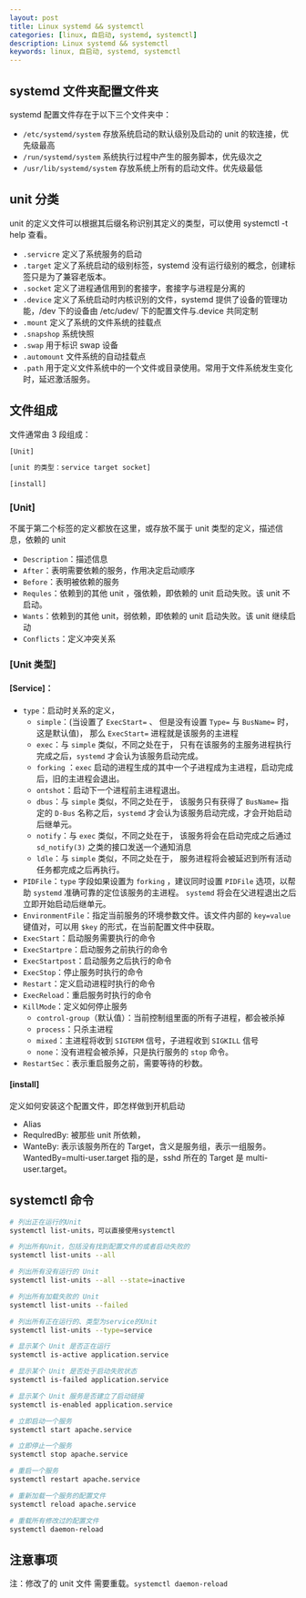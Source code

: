 ```yaml
---
layout: post
title: Linux systemd && systemctl
categories: [linux, 自启动, systemd, systemctl]
description: Linux systemd && systemctl
keywords: linux, 自启动, systemd, systemctl
---
```


## systemd 文件夹配置文件夹
systemd 配置文件存在于以下三个文件夹中：          

- `/etc/systemd/system` 存放系统启动的默认级别及启动的 unit 的软连接，优先级最高
- `/run/systemd/system` 系统执行过程中产生的服务脚本，优先级次之
- `/usr/lib/systemd/system` 存放系统上所有的启动文件。优先级最低


## unit 分类
unit 的定义文件可以根据其后缀名称识别其定义的类型，可以使用 systemctl -t help 查看。
- `.servicre` 定义了系统服务的启动
- `.target`  定义了系统启动的级别标签，systemd 没有运行级别的概念，创建标签只是为了兼容老版本。
- `.socket` 定义了进程通信用到的套接字，套接字与进程是分离的
- `.device` 定义了系统启动时内核识别的文件，systemd 提供了设备的管理功能，/dev 下的设备由 /etc/udev/ 下的配置文件与.device 共同定制
- `.mount` 定义了系统的文件系统的挂载点
- `.snapshop` 系统快照
- `.swap` 用于标识 swap 设备
- `.automount` 文件系统的自动挂载点
- `.path` 用于定义文件系统中的一个文件或目录使用。常用于文件系统发生变化时，延迟激活服务。

## 文件组成
文件通常由 3 段组成：
``` sh
[Unit]

[unit 的类型：service target socket]

[install]
```

### [Unit]
不属于第二个标签的定义都放在这里，或存放不属于 unit 类型的定义，描述信息，依赖的 unit
- `Description`：描述信息
- `After`：表明需要依赖的服务，作用决定启动顺序
- `Before`：表明被依赖的服务
- `Requles`：依赖到的其他 unit ，强依赖，即依赖的 unit 启动失败。该 unit 不启动。
- `Wants`：依赖到的其他 unit，弱依赖，即依赖的 unit 启动失败。该 unit 继续启动
- `Conflicts`：定义冲突关系

### [Unit 类型]
#### [Service]：
- `type`：启动时关系的定义，
  * `simple`：(当设置了 `ExecStart=` 、 但是没有设置 `Type=` 与 `BusName=` 时，这是默认值)， 那么 `ExecStart=` 进程就是该服务的主进程
  * `exec`：与 `simple` 类似，不同之处在于， 只有在该服务的主服务进程执行完成之后，`systemd` 才会认为该服务启动完成。
  * `forking` ：`exec` 启动的进程生成的其中一个子进程成为主进程，启动完成后，旧的主进程会退出。
  * `ontshot`：启动下一个进程前主进程退出。
  * `dbus`：与 `simple` 类似，不同之处在于， 该服务只有获得了 `BusName=` 指定的 `D-Bus` 名称之后，`systemd` 才会认为该服务启动完成，才会开始启动后继单元。
  * `notify`：与 `exec` 类似，不同之处在于， 该服务将会在启动完成之后通过 `sd_notify(3)` 之类的接口发送一个通知消息
  * `ldle`：与 `simple` 类似，不同之处在于， 服务进程将会被延迟到所有活动任务都完成之后再执行。
- `PIDFile`：`type` 字段如果设置为 `forking` ，建议同时设置 `PIDFile` 选项，以帮助 `systemd` 准确可靠的定位该服务的主进程。 `systemd` 将会在父进程退出之后 立即开始启动后继单元。
- `EnvironmentFile`：指定当前服务的环境参数文件。该文件内部的 `key=value` 键值对，可以用 `$key` 的形式，在当前配置文件中获取。
- `ExecStart`：启动服务需要执行的命令
- `ExecStartpre`：启动服务之前执行的命令
- `ExecStartpost`：启动服务之后执行的命令
- `ExecStop`：停止服务时执行的命令
- `Restart`：定义启动进程时执行的命令
- `ExecReload`：重启服务时执行的命令
- `KillMode`：定义如何停止服务
  * `control-group`（默认值）：当前控制组里面的所有子进程，都会被杀掉
  * `process`：只杀主进程
  * `mixed`：主进程将收到 `SIGTERM` 信号，子进程收到 `SIGKILL` 信号
  * `none`：没有进程会被杀掉，只是执行服务的 `stop` 命令。
- `RestartSec`：表示重启服务之前，需要等待的秒数。

#### [install]
定义如何安装这个配置文件，即怎样做到开机启动

- Alias
- RequlredBy: 被那些 unit 所依赖，
- WanteBy: 表示该服务所在的 Target，含义是服务组，表示一组服务。WantedBy=multi-user.target 指的是，sshd 所在的 Target 是 multi-user.target。

## systemctl 命令
``` sh
# 列出正在运行的Unit
systemctl list-units，可以直接使用systemctl

# 列出所有Unit，包括没有找到配置文件的或者启动失败的
systemctl list-units --all

# 列出所有没有运行的 Unit
systemctl list-units --all --state=inactive

# 列出所有加载失败的 Unit
systemctl list-units --failed

# 列出所有正在运行的、类型为service的Unit
systemctl list-units --type=service

# 显示某个 Unit 是否正在运行
systemctl is-active application.service

# 显示某个 Unit 是否处于启动失败状态
systemctl is-failed application.service

# 显示某个 Unit 服务是否建立了启动链接
systemctl is-enabled application.service

# 立即启动一个服务
systemctl start apache.service

# 立即停止一个服务
systemctl stop apache.service

# 重启一个服务
systemctl restart apache.service

# 重新加载一个服务的配置文件
systemctl reload apache.service

# 重载所有修改过的配置文件
systemctl daemon-reload
```

## 注意事项
注：修改了的 unit 文件 需要重载。`systemctl daemon-reload`
